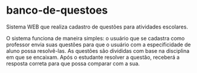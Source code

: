 # banco-de-questoes
Sistema WEB que realiza cadastro de questões para atividades escolares.

O sistema funciona de maneira simples: o usuário que se cadastra como professor envia suas questões
para que o usuário com a especificidade de aluno possa resolvê-las. As questões são divididas com
base na disciplina em que se encaixam. Após o estudante resolver a questão, receberá a resposta
correta para que possa comparar com a sua.
